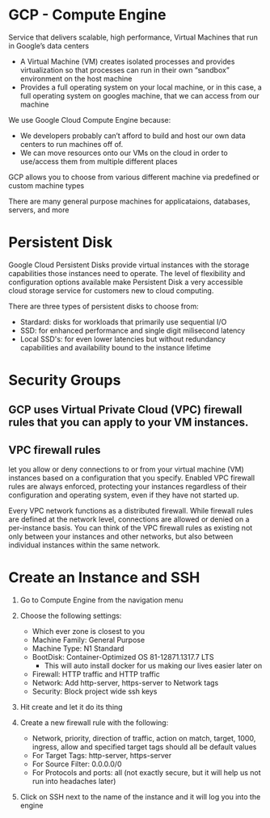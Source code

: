 # GCP - Compute Engine

Service that delivers scalable, high performance, Virtual Machines that run in Google’s data centers

-   A Virtual Machine (VM) creates isolated processes and provides virtualization so that processes can run in their own “sandbox” environment on the host machine
-   Provides a full operating system on your local machine, or in this case, a full operating system on googles machine, that we can access from our machine

We use Google Cloud Compute Engine because:

-   We developers probably can’t afford to build and host our own data centers to run machines off of.
-   We can move resources onto our VMs on the cloud in order to use/access them from multiple different places

GCP allows you to choose from various different machine via predefined or custom machine types

There are many general purpose machines for applicataions, databases, servers, and more

# Persistent Disk

Google Cloud Persistent Disks provide virtual instances with the storage capabilities those instances need to operate. The level of flexibility and configuration options available make Persistent Disk a very accessible cloud storage service for customers new to cloud computing.

There are three types of persistent disks to choose from:

-   Stardard: disks for workloads that primarily use sequential I/O
-   SSD: for enhanced performance and single digit milisecond latency
-   Local SSD's: for even lower latencies but without redundancy capabilities and availability bound to the instance lifetime

# Security Groups

## GCP uses Virtual Private Cloud (VPC) firewall rules that you can apply to your VM instances.

## VPC firewall rules

let you allow or deny connections to or from your virtual machine (VM) instances based on a configuration that you specify. Enabled VPC firewall rules are always enforced, protecting your instances regardless of their configuration and operating system, even if they have not started up.

Every VPC network functions as a distributed firewall. While firewall rules are defined at the network level, connections are allowed or denied on a per-instance basis. You can think of the VPC firewall rules as existing not only between your instances and other networks, but also between individual instances within the same network.

# Create an Instance and SSH

1. Go to Compute Engine from the navigation menu

2. Choose the following settings:

    - Which ever zone is closest to you
    - Machine Family: General Purpose
    - Machine Type: N1 Standard
    - BootDisk: Container-Optimized OS 81-12871.1317.7 LTS
        - This will auto install docker for us making our lives easier later on
    - Firewall: HTTP traffic and HTTP traffic
    - Network: Add http-server, https-server to Network tags
    - Security: Block project wide ssh keys

3. Hit create and let it do its thing

4. Create a new firewall rule with the following:

    - Network, priority, direction of traffic, action on match, target, 1000, ingress, allow and specified target tags should all be default values
    - For Target Tags: http-server, https-server
    - For Source Filter: 0.0.0.0/0
    - For Protocols and ports: all (not exactly secure, but it will help us not run into headaches later)

5. Click on SSH next to the name of the instance and it will log you into the engine
